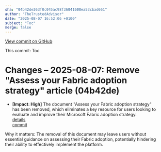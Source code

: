 ```yaml
---
sha: "04b42de363f0c045ac98f36041608ea53cbad661"
author: "TheTrustedAdvisor"
date: "2025-08-07 16:52:06 +0100"
subject: "Toc"
merge: false
---
```


[View commit on GitHub](https://github.com/TheTrustedAdvisor/FabricAdoptionFramework/commit/04b42de363f0c045ac98f36041608ea53cbad661)

This commit: Toc

# Changes – 2025-08-07: Remove "Assess your Fabric adoption strategy" article (04b42de)

- **[Impact: High]** The document "Assess your Fabric adoption strategy" has been removed, which eliminates a key resource for users looking to evaluate and improve their Microsoft Fabric adoption strategy.  
   [details](/docs/about/changes/2025-08-07-assess-your-fabric-adoption-strategy)  
   [commit](https://github.com/TheTrustedAdvisor/FabricAdoptionFramework/commit/04b42de363f0c045ac98f36041608ea53cbad661)  

Why it matters: The removal of this document may leave users without essential guidance on assessing their Fabric adoption, potentially hindering their ability to effectively implement the platform.
